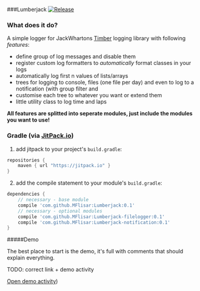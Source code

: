 ###Lumberjack [![Release](https://jitpack.io/v/MFlisar/Lumberjack.svg)](https://jitpack.io/#MFlisar/Lumberjack)

### What does it do?

A simple logger for JackWhartons [Timber](https://github.com/JakeWharton/timber) logging library with following *features*:

* define group of log messages and disable them
* register custom log formatters to *automatically* format classes in your logs
* automatically log first n values of lists/arrays
* trees for logging to console, files (one file per day) and even to log to a notification (with group filter and 
* customise each tree to whatever you want or extend them
* little utility class to log time and laps

**All features are splitted into seperate modules, just include the modules you want to use!**

### Gradle (via [JitPack.io](https://jitpack.io/))

1. add jitpack to your project's `build.gradle`:
```groovy
repositories {
    maven { url "https://jitpack.io" }
}
```
2. add the compile statement to your module's `build.gradle`:
```groovy
dependencies {
    // necessary - base module
    compile 'com.github.MFlisar:Lumberjack:0.1'
    // necessary - optional modules
    compile 'com.github.MFlisar:Lumberjack-filelogger:0.1'
    compile 'com.github.MFlisar:Lumberjack-notification:0.1'
}
```

#####Demo

The best place to start is the demo, it's full with comments that should explain everything.

TODO: correct link + demo activity

[Open demo activity](https://github.com/MFlisar/Lumberjack/blob/master/library/src/main/java/com/michaelflisar/lumberjack/L.java))

